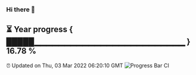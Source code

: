 ### Hi there 👋
⏳ Year progress { █████▁▁▁▁▁▁▁▁▁▁▁▁▁▁▁▁▁▁▁▁▁▁▁▁▁ } 16.78 %
---
⏰ Updated on Thu, 03 Mar 2022 06:20:10 GMT
![Progress Bar CI](https://github.com/liununu/liununu/workflows/Progress%20Bar%20CI/badge.svg)
